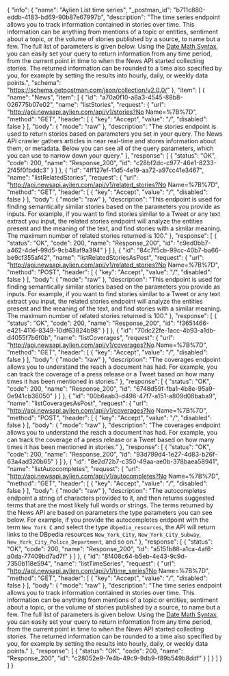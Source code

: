 {
  "info": {
    "name": "Aylien List time series",
    "_postman_id": "b711c880-eddb-4183-bd69-90b87e67997b",
    "description": "The time series endpoint allows you to track information contained in stories over time. This information can be anything from mentions of a topic or entities, sentiment about a topic, or the volume of stories published by a source, to name but a few. The full list of parameters is given below. Using the [Date Math Syntax](https://newsapi.aylien.com/docs/working-with-dates), you can easily set your query to return information from any time period, from the current point in time to when the News API started collecting stories. The returned information can be rounded to a time also specified by you, for example by setting the results into hourly, daily, or weekly data points.",
    "schema": "https://schema.getpostman.com/json/collection/v2.0.0/"
  },
  "item": [
    {
      "name": "News",
      "item": [
        {
          "id": "a70a0f10-a8a3-4545-88b8-026775b07e02",
          "name": "listStories",
          "request": {
            "url": "http://api.newsapi.aylien.com/api/v1/stories?No Name=%7B%7D",
            "method": "GET",
            "header": [
              {
                "key": "Accept",
                "value": "*/*",
                "disabled": false
              }
            ],
            "body": {
              "mode": "raw"
            },
            "description": "The stories endpoint is used to return stories based on parameters you set in your query. The News API crawler gathers articles in near real-time and stores information about them, or metadata. Below you can see all of the query parameters, which you can use to narrow down your query."
          },
          "response": [
            {
              "status": "OK",
              "code": 200,
              "name": "Response_200",
              "id": "c28bf2dc-c977-46e1-8233-2f45f0fbddc3"
            }
          ]
        },
        {
          "id": "4ff127ef-11d5-4e19-aa72-a97cc41e3467",
          "name": "listRelatedStories",
          "request": {
            "url": "http://api.newsapi.aylien.com/api/v1/related_stories?No Name=%7B%7D",
            "method": "GET",
            "header": [
              {
                "key": "Accept",
                "value": "*/*",
                "disabled": false
              }
            ],
            "body": {
              "mode": "raw"
            },
            "description": "This endpoint is used for finding semantically similar stories based on the parameters you provide as inputs. For example, if you want to find stories similar to a Tweet or any text extract you input, the related stories endpoint will analyze the entities present and the meaning of the text, and find stories with a similar meaning. The maximum number of related stories returned is 100."
          },
          "response": [
            {
              "status": "OK",
              "code": 200,
              "name": "Response_200",
              "id": "c9ed0bb7-a462-4def-99d5-9cb48af9a394"
            }
          ]
        },
        {
          "id": "84c7f5cb-99cc-40b7-ba66-be9cf355af42",
          "name": "listRelatedStoriesAsPost",
          "request": {
            "url": "http://api.newsapi.aylien.com/api/v1/related_stories?No Name=%7B%7D",
            "method": "POST",
            "header": [
              {
                "key": "Accept",
                "value": "*/*",
                "disabled": false
              }
            ],
            "body": {
              "mode": "raw"
            },
            "description": "This endpoint is used for finding semantically similar stories based on the parameters you provide as inputs. For example, if you want to find stories similar to a Tweet or any text extract you input, the related stories endpoint will analyze the entities present and the meaning of the text, and find stories with a similar meaning. The maximum number of related stories returned is 100."
          },
          "response": [
            {
              "status": "OK",
              "code": 200,
              "name": "Response_200",
              "id": "f3651466-e421-4116-8349-10df63824b98"
            }
          ]
        },
        {
          "id": "70dc22fe-1acc-4b93-a1db-d4055f7b6f0b",
          "name": "listCoverages",
          "request": {
            "url": "http://api.newsapi.aylien.com/api/v1/coverages?No Name=%7B%7D",
            "method": "GET",
            "header": [
              {
                "key": "Accept",
                "value": "*/*",
                "disabled": false
              }
            ],
            "body": {
              "mode": "raw"
            },
            "description": "The coverages endpoint allows you to understand the reach a document has had. For example, you can track the coverage of a press release or a Tweet based on how many times it has been mentioned in stories."
          },
          "response": [
            {
              "status": "OK",
              "code": 200,
              "name": "Response_200",
              "id": "6748d59f-fba1-4b8e-95a9-0e941cb36050"
            }
          ]
        },
        {
          "id": "00b6aab3-d498-47f7-a151-a809d08baba9",
          "name": "listCoveragesAsPost",
          "request": {
            "url": "http://api.newsapi.aylien.com/api/v1/coverages?No Name=%7B%7D",
            "method": "POST",
            "header": [
              {
                "key": "Accept",
                "value": "*/*",
                "disabled": false
              }
            ],
            "body": {
              "mode": "raw"
            },
            "description": "The coverages endpoint allows you to understand the reach a document has had. For example, you can track the coverage of a press release or a Tweet based on how many times it has been mentioned in stories."
          },
          "response": [
            {
              "status": "OK",
              "code": 200,
              "name": "Response_200",
              "id": "93d799d4-1e27-4d83-b26f-63a4ad320b65"
            }
          ]
        },
        {
          "id": "8e2d72b7-c350-49aa-ae0b-378baea58941",
          "name": "listAutocompletes",
          "request": {
            "url": "http://api.newsapi.aylien.com/api/v1/autocompletes?No Name=%7B%7D",
            "method": "GET",
            "header": [
              {
                "key": "Accept",
                "value": "*/*",
                "disabled": false
              }
            ],
            "body": {
              "mode": "raw"
            },
            "description": "The autocompletes endpoint a string of characters provided to it, and then returns suggested terms that are the most likely full words or strings. The terms returned by the News API are based on parameters the type parameters you can see below. For example, if you provide the autocompletes endpoint with the term `New York C` and select the type `dbpedia_resources`, the API will return links to the DBpedia resources `New_York_City`, `New_York_City_Subway`, `New_York_City_Police_Department`, and so on."
          },
          "response": [
            {
              "status": "OK",
              "code": 200,
              "name": "Response_200",
              "id": "a5151b88-a1ca-4af6-a0da-77409bd7ad7f"
            }
          ]
        },
        {
          "id": "8f408c64-b5eb-4e43-9c9d-7350b118e594",
          "name": "listTimeSeries",
          "request": {
            "url": "http://api.newsapi.aylien.com/api/v1/time_series?No Name=%7B%7D",
            "method": "GET",
            "header": [
              {
                "key": "Accept",
                "value": "*/*",
                "disabled": false
              }
            ],
            "body": {
              "mode": "raw"
            },
            "description": "The time series endpoint allows you to track information contained in stories over time. This information can be anything from mentions of a topic or entities, sentiment about a topic, or the volume of stories published by a source, to name but a few. The full list of parameters is given below. Using the [Date Math Syntax](https://newsapi.aylien.com/docs/working-with-dates), you can easily set your query to return information from any time period, from the current point in time to when the News API started collecting stories. The returned information can be rounded to a time also specified by you, for example by setting the results into hourly, daily, or weekly data points."
          },
          "response": [
            {
              "status": "OK",
              "code": 200,
              "name": "Response_200",
              "id": "c28052e9-7e4b-49c9-9db9-f89b549b8ddf"
            }
          ]
        }
      ]
    }
  ]
}